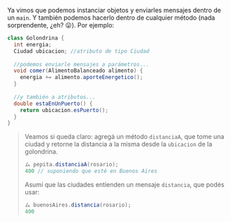 Ya vimos que podemos instanciar objetos y enviarles mensajes dentro de un `main`. Y también podemos hacerlo dentro de cualquier método (nada sorprendente, ¿eh? :stuck_out_tongue:). Por ejemplo:


```java
class Golondrina {
  int energia;
  Ciudad ubicacion; //atributo de tipo Ciudad
  
  //podemos enviarle mensajes a parámetros...
  void comer(AlimentoBalanceado alimento) {
    energia += alimento.aporteEnergetico();
  }
  
  //y también a atributos...
  double estaEnUnPuerto() {
    return ubicacion.esPuerto();
  }
}
```

> Veamos si queda claro: agregá un método `distanciaA`, que tome una ciudad y retorne la distancia a la misma desde la `ubicacion` de la golondrina.
>
> ```java
> ム pepita.distanciaA(rosario);
> 400 // suponiendo que esté en Buenos Aires
> ```
>
> Asumí que las ciudades entienden un mensaje `distancia`, que podés usar: 
> 
> ```java
> ム buenosAires.distancia(rosario);  
> 400
> ```
